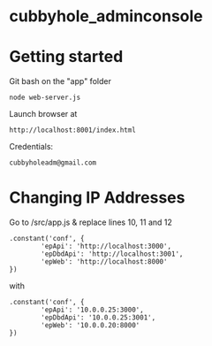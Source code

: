 cubbyhole_adminconsole
======================

# Getting started

Git bash on the "app" folder

	node web-server.js

Launch browser at 
	
	http://localhost:8001/index.html

Credentials:

	cubbyholeadm@gmail.com

# Changing IP Addresses

Go to /src/app.js & replace lines 10, 11 and 12

	.constant('conf', {
    		'epApi': 'http://localhost:3000',
    		'epDbdApi': 'http://localhost:3001',
    		'epWeb': 'http://localhost:8000'
  	})
  	
 with
 
 	.constant('conf', {
    		'epApi': '10.0.0.25:3000',
    		'epDbdApi': '10.0.0.25:3001',
    		'epWeb': '10.0.0.20:8000'
  	})
